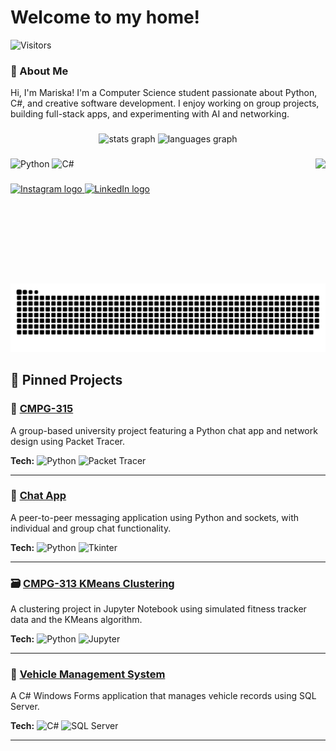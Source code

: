 <h1 align="left">Welcome to my home! </h1>

![Visitors](https://visitor-badge.laobi.icu/badge?page_id=Caspers-Shadow.Caspers-Shadow&style=flat-square&color=purple)

### 👋 About Me

Hi, I'm Mariska! I'm a Computer Science student passionate about Python, C#, and creative software development. I enjoy working on group projects, building full-stack apps, and experimenting with AI and networking.


###

<div align="center">
  <img src="https://github-readme-stats.vercel.app/api?username=Caspers-Shadow&hide_title=false&hide_rank=false&show_icons=true&include_all_commits=true&count_private=true&disable_animations=false&theme=synthwave&locale=en&hide_border=false" height="150" alt="stats graph"  />
  <img src="https://github-readme-stats.vercel.app/api/top-langs?username=Caspers-Shadow&locale=en&hide_title=false&layout=compact&card_width=320&langs_count=5&theme=synthwave&hide_border=false" height="150" alt="languages graph"  />
</div>

###

<img align="right" height="200" src="https://media3.giphy.com/media/v1.Y2lkPTc5MGI3NjExYWx4OGg5dDExbmdsZmc2djZybjlhZHBkaDE4djhmY3h1czNidDF0ZiZlcD12MV9pbnRlcm5hbF9naWZfYnlfaWQmY3Q9Zw/9vzM2O7lztv8I/giphy.gif"  />

###

<div align="left">
  <img src="https://cdn.jsdelivr.net/gh/devicons/devicon/icons/python/python-original.svg" height="30" alt="Python" />
  <img src="https://cdn.jsdelivr.net/gh/devicons/devicon/icons/csharp/csharp-original.svg" height="30" alt="C#" />
  <!-- Add more like HTML, JavaScript, etc., if relevant -->
</div>

###

<a href="https://www.instagram.com/yourprofile" target="_blank">
  <img src="https://img.shields.io/static/v1?message=Instagram&logo=instagram&label=&color=E4405F&logoColor=white&labelColor=&style=for-the-badge" height="35" alt="Instagram logo" />
</a>
<a href="https://www.linkedin.com/in/yourprofile" target="_blank">
  <img src="https://img.shields.io/static/v1?message=LinkedIn&logo=linkedin&label=&color=0077B5&logoColor=white&labelColor=&style=for-the-badge" height="35" alt="LinkedIn logo" />
</a>


###

<br clear="both">

<picture>
  <source
    media="(prefers-color-scheme: dark)"
    srcset="https://raw.githubusercontent.com/platane/snk/output/github-contribution-grid-snake-dark.svg"
  />
  <source
    media="(prefers-color-scheme: light)"
    srcset="https://raw.githubusercontent.com/platane/snk/output/github-contribution-grid-snake.svg"
  />
  <img
    alt="github contribution grid snake animation"
    src="https://raw.githubusercontent.com/platane/snk/output/github-contribution-grid-snake.svg"
  />
</picture>

###
## 📌 Pinned Projects

### 🔐 [CMPG-315](https://github.com/Caspers-Shadow/CMPG-315)
A group-based university project featuring a Python chat app and network design using Packet Tracer.

**Tech:** ![Python](https://img.shields.io/badge/Python-3776AB?style=flat&logo=python&logoColor=white) ![Packet Tracer](https://img.shields.io/badge/PacketTracer-Cisco-blue)

---

### 💬 [Chat App](https://github.com/Caspers-Shadow/YourChatAppRepo)
A peer-to-peer messaging application using Python and sockets, with individual and group chat functionality.

**Tech:** ![Python](https://img.shields.io/badge/Python-3776AB?style=flat&logo=python&logoColor=white) ![Tkinter](https://img.shields.io/badge/Tkinter-UI-green)

---

### 🗃️ [CMPG-313 KMeans Clustering](https://github.com/Caspers-Shadow/YourKMeansRepo)
A clustering project in Jupyter Notebook using simulated fitness tracker data and the KMeans algorithm.

**Tech:** ![Python](https://img.shields.io/badge/Python-3776AB?style=flat&logo=python&logoColor=white) ![Jupyter](https://img.shields.io/badge/Jupyter-Notebook-orange)

---

### 🚗 [Vehicle Management System](https://github.com/Caspers-Shadow/YourVehicleRepo)
A C# Windows Forms application that manages vehicle records using SQL Server.

**Tech:** ![C#](https://img.shields.io/badge/C%23-239120?style=flat&logo=c-sharp&logoColor=white) ![SQL Server](https://img.shields.io/badge/SQL%20Server-CC2927?style=flat&logo=microsoft-sql-server&logoColor=white)

---



